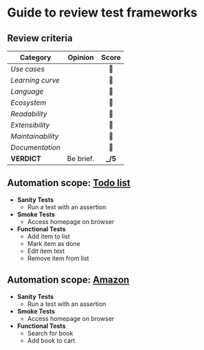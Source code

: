 # Guide to review test frameworks

## Review criteria

| Category        | Opinion                                                      | Score   |
| --------------- | ------------------------------------------------------------ | :---:   |
| _Use cases_       |                                                              | 🥉       |
| _Learning curve_  |                                                              | 🥉       |
| _Language_        |                                                              | 🥉       |
| _Ecosystem_       |                                                              | 🥉       |
| _Readability_     |                                                              | 🥉       |
| _Extensibility_   |                                                              | 🥉       |
| _Maintainability_ |                                                              | 🥉       |
| _Documentation_   |                                                              | 🥉       |
| **VERDICT**   | Be brief.                                                    | **_/5** |

## Automation scope: [Todo list](http://todomvc.com/examples/react/#/)

- **Sanity Tests**
  - Run a test with an assertion
- **Smoke Tests**
  - Access homepage on browser
- **Functional Tests**
  - Add item to list
  - Mark item as done
  - Edit item text
  - Remove item from list

## Automation scope: [Amazon](https://amazon.com/)

- **Sanity Tests**
  - Run a test with an assertion
- **Smoke Tests**
  - Access homepage on browser
- **Functional Tests**
  - Search for book
  - Add book to cart
